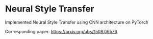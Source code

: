 # Neural Style Transfer
Implemented Neural Style Transfer using CNN architecture on PyTorch

Corresponding paper:
https://arxiv.org/abs/1508.06576
